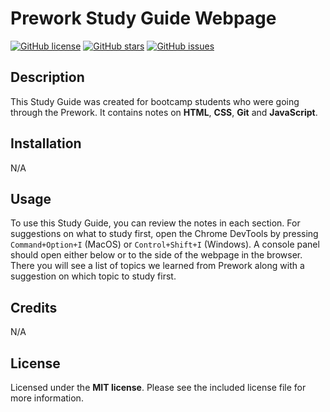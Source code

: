 
# Prework Study Guide Webpage

<a href="https://github.com/berta-rf/prework-study-guide/blob/main/LICENSE"><img alt="GitHub license" src="https://img.shields.io/github/license/berta-rf/prework-study-guide?style=for-the-badge"></a> <a href="https://github.com/berta-rf/prework-study-guide/stargazers"><img alt="GitHub stars" src="https://img.shields.io/github/stars/berta-rf/prework-study-guide?style=for-the-badge"></a> <a href="https://github.com/berta-rf/prework-study-guide/issues"><img alt="GitHub issues" src="https://img.shields.io/github/issues/berta-rf/prework-study-guide?style=for-the-badge"></a>


## Description

This Study Guide was created for bootcamp students who were going through the Prework.
It contains notes on **HTML**, **CSS**, **Git** and **JavaScript**.

## Installation

N/A

## Usage

To use this Study Guide, you can review the notes in each section. For suggestions on what to study first, 
open the Chrome DevTools by pressing `Command+Option+I` (MacOS) or `Control+Shift+I` (Windows). A console panel 
should open either below or to the side of the webpage in the browser. There you will see a list of topics we learned 
from Prework along with a suggestion on which topic to study first.

## Credits

N/A

## License

Licensed under the **MIT license**. Please see the included license file for more information.
